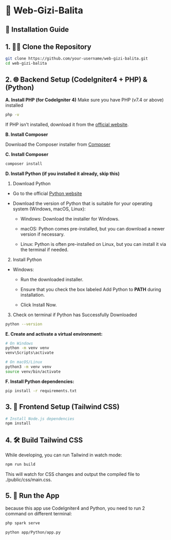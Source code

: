 # 🌱 Web-Gizi-Balita
## 🚀 Installation Guide
## 1. 🧑‍💻 Clone the Repository
```bash
git clone https://github.com/your-username/web-gizi-balita.git
cd web-gizi-balita
```
## 2. 🌐 Backend Setup (CodeIgniter4 + PHP) & (Python)
**A. Install PHP (for CodeIgniter 4)**
Make sure you have PHP (v7.4 or above) installed
```bash
php -v
```
If PHP isn't installed, download it from the [official website](https://www.php.net/).

**B. Install Composer**

Download the Composer installer from [Composer](https://getcomposer.org/Composer-Setup.exe)

**C. Install Composer**
```bash
composer install
```
**D. Install Python (if you installed it already, skip this)**
1. Download Python
- Go to the official [Python website](https://www.python.org/downloads/)
- Download the version of Python that is suitable for your operating system (Windows, macOS, Linux):

  - Windows: Download the installer for Windows.

  - macOS: Python comes pre-installed, but you can download a newer version if necessary.

  - Linux: Python is often pre-installed on Linux, but you can install it via the terminal if needed.

2. Install Python
- Windows:
  - Run the downloaded installer.

  - Ensure that you check the box labeled Add Python to **PATH** during installation.

  - Click Install Now.

3. Check on terminal if Python has Successfully Downloaded
```bash
python --version
```

**E. Create and activate a virtual environment:**
```bash
# On Windows
python -m venv venv
venv\Scripts\activate

# On macOS/Linux
python3 -m venv venv
source venv/bin/activate
```
**F. Install Python dependencies:**
```bash
pip install -r requirements.txt
```
## 3. 🎨 Frontend Setup (Tailwind CSS)
```bash
# Install Node.js dependencies
npm install
```
## 4. 🛠️ Build Tailwind CSS
While developing, you can run Tailwind in watch mode:
```bash
npm run build
```
This will watch for CSS changes and output the compiled file to ./public/css/main.css.
## 5. 🏃 Run the App
because this app use CodeIgniter4 and Python, you need to run 2 command on different terminal:
```bash
php spark serve
```
```bash
python app/Python/app.py
```
